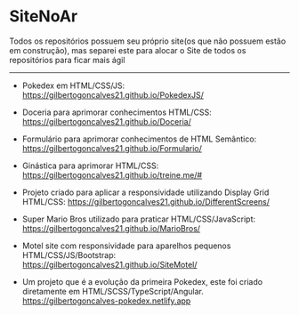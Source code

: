 # SiteNoAr
Todos os repositórios possuem seu próprio site(os que não possuem estão em construção), mas separei este para alocar o Site de todos os repositórios para ficar mais ágil

--------------------------------------------------------------------------------------------------------------------------------------------------------------------------------------

 - Pokedex em HTML/CSS/JS:
https://gilbertogoncalves21.github.io/PokedexJS/

 - Doceria para aprimorar conhecimentos HTML/CSS:
https://gilbertogoncalves21.github.io/Doceria/

 - Formulário para aprimorar conhecimentos de HTML Semântico:
https://gilbertogoncalves21.github.io/Formulario/

 - Ginástica para aprimorar HTML/CSS:
https://gilbertogoncalves21.github.io/treine.me/#

 - Projeto criado para aplicar a responsividade utilizando Display Grid  HTML/CSS:
https://gilbertogoncalves21.github.io/DifferentScreens/

 - Super Mario Bros utilizado para praticar HTML/CSS/JavaScript:
https://gilbertogoncalves21.github.io/MarioBros/

 - Motel site com responsividade para aparelhos pequenos HTML/CSS/JS/Bootstrap:
https://gilbertogoncalves21.github.io/SiteMotel/

 - Um projeto que é a evolução da primeira Pokedex, este foi criado diretamente em HTML/SCSS/TypeScript/Angular.
https://gilbertogoncalves-pokedex.netlify.app
